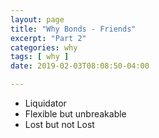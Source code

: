 ```yaml
---
layout: page
title: "Why Bonds - Friends"
excerpt: "Part 2"
categories: why
tags: [ why ]
date: 2019-02-03T08:08:50-04:00

---
```




* Liquidator
* Flexible but unbreakable
* Lost but not Lost
